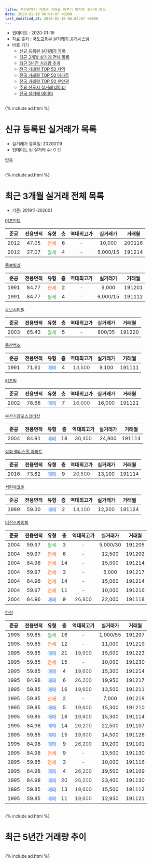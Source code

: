 ```yaml
---
title: 부산광역시 기장군 기장읍 동부리 아파트 실거래 정보
date: 2020-01-19 06:04:07 +0900
last_modified_at: 2020-01-19 06:04:07 +0900
---
```


* 업데이트 : 2020-01-19
* 자료 출처 : [국토교통부 실거래가 공개시스템](http://rt.molit.go.kr)
* 바로 가기
    * [신규 등록된 실거래가 목록](#신규-등록된-실거래가-목록)
    * [최근 3개월 실거래 전체 목록](#최근-3개월-실거래-전체-목록)
    * [최근 5년간 거래량 추이](#최근-5년간-거래량-추이)
    * [전국 거래량 TOP 50 지역](https://apt-info.github.io/apt-trade-info/최근-3개월-전국에서-가장-거래가-많이-발생한-지역)
    * [전국 거래량 TOP 50 아파트](https://apt-info.github.io/apt-trade-info/최근-3개월-전국에서-가장-거래가-많이-발생한-아파트)
    * [전국 거래량 TOP 50 분양권](https://apt-info.github.io/apt-trade-info/최근-3개월-전국에서-가장-거래가-많이-발생한-분양권)
    * [주요 신도시 실거래 데이터](https://apt-info.github.io/apt-trade-info/주요-신도시)
    * [전국 실거래 데이터](https://apt-info.github.io/apt-trade-info/전국)
<br>
{% include ad.html %}
<br>

# 신규 등록된 실거래가 목록
* 실거래가 등록일: 20200119
* 업데이트 된 실거래 수: 0 건

없음

<br>
{% include ad.html %}
<br>

# 최근 3개월 실거래 전체 목록
* 기준: 201911-202001


[더포인트](https://search.naver.com/search.naver?query=%EB%B6%80%EC%82%B0%EA%B4%91%EC%97%AD%EC%8B%9C+%EA%B8%B0%EC%9E%A5%EA%B5%B0+%EA%B8%B0%EC%9E%A5%EC%9D%8D+%EB%8F%99%EB%B6%80%EB%A6%AC+%EB%8D%94%ED%8F%AC%EC%9D%B8%ED%8A%B8)

|준공|전용면적|유형|층|역대최고가|실거래가|거래월|
|:---:|:---:|:---:|:---:|:---:|:---:|:---:|
|2012|47.05|<span style="color:#ff5a00">전세</span>|6|<span style="color:#444444">-</span>|10,000|200116|
|2012|27.07|<span style="color:#34a853">월세</span>|4|<span style="color:#444444">-</span>|5,000/15|191214|

[동보빌라](https://search.naver.com/search.naver?query=%EB%B6%80%EC%82%B0%EA%B4%91%EC%97%AD%EC%8B%9C+%EA%B8%B0%EC%9E%A5%EA%B5%B0+%EA%B8%B0%EC%9E%A5%EC%9D%8D+%EB%8F%99%EB%B6%80%EB%A6%AC+%EB%8F%99%EB%B3%B4%EB%B9%8C%EB%9D%BC)

|준공|전용면적|유형|층|역대최고가|실거래가|거래월|
|:---:|:---:|:---:|:---:|:---:|:---:|:---:|
|1991|84.77|<span style="color:#ff5a00">전세</span>|2|<span style="color:#444444">-</span>|9,000|191201|
|1991|84.77|<span style="color:#34a853">월세</span>|4|<span style="color:#444444">-</span>|6,000/15|191112|

[동보시티빌](https://search.naver.com/search.naver?query=%EB%B6%80%EC%82%B0%EA%B4%91%EC%97%AD%EC%8B%9C+%EA%B8%B0%EC%9E%A5%EA%B5%B0+%EA%B8%B0%EC%9E%A5%EC%9D%8D+%EB%8F%99%EB%B6%80%EB%A6%AC+%EB%8F%99%EB%B3%B4%EC%8B%9C%ED%8B%B0%EB%B9%8C)

|준공|전용면적|유형|층|역대최고가|실거래가|거래월|
|:---:|:---:|:---:|:---:|:---:|:---:|:---:|
|2003|65.43|<span style="color:#34a853">월세</span>|5|<span style="color:#444444">-</span>|800/35|191220|

[동산백조](https://search.naver.com/search.naver?query=%EB%B6%80%EC%82%B0%EA%B4%91%EC%97%AD%EC%8B%9C+%EA%B8%B0%EC%9E%A5%EA%B5%B0+%EA%B8%B0%EC%9E%A5%EC%9D%8D+%EB%8F%99%EB%B6%80%EB%A6%AC+%EB%8F%99%EC%82%B0%EB%B0%B1%EC%A1%B0)

|준공|전용면적|유형|층|역대최고가|실거래가|거래월|
|:---:|:---:|:---:|:---:|:---:|:---:|:---:|
|1991|71.61|<span style="color:#4285f3">매매</span>|4|<span style="color:#444444">13,500</span>|9,100|191111|

[리츠빌](https://search.naver.com/search.naver?query=%EB%B6%80%EC%82%B0%EA%B4%91%EC%97%AD%EC%8B%9C+%EA%B8%B0%EC%9E%A5%EA%B5%B0+%EA%B8%B0%EC%9E%A5%EC%9D%8D+%EB%8F%99%EB%B6%80%EB%A6%AC+%EB%A6%AC%EC%B8%A0%EB%B9%8C)

|준공|전용면적|유형|층|역대최고가|실거래가|거래월|
|:---:|:---:|:---:|:---:|:---:|:---:|:---:|
|2002|78.66|<span style="color:#4285f3">매매</span>|7|<span style="color:#444444">16,000</span>|16,000|191121|

[부산기장포스코더샵](https://search.naver.com/search.naver?query=%EB%B6%80%EC%82%B0%EA%B4%91%EC%97%AD%EC%8B%9C+%EA%B8%B0%EC%9E%A5%EA%B5%B0+%EA%B8%B0%EC%9E%A5%EC%9D%8D+%EB%8F%99%EB%B6%80%EB%A6%AC+%EB%B6%80%EC%82%B0%EA%B8%B0%EC%9E%A5%ED%8F%AC%EC%8A%A4%EC%BD%94%EB%8D%94%EC%83%B5)

|준공|전용면적|유형|층|역대최고가|실거래가|거래월|
|:---:|:---:|:---:|:---:|:---:|:---:|:---:|
|2004|84.91|<span style="color:#4285f3">매매</span>|18|<span style="color:#444444">30,400</span>|24,800|191114|

[삼화 펠리스힐 아파트](https://search.naver.com/search.naver?query=%EB%B6%80%EC%82%B0%EA%B4%91%EC%97%AD%EC%8B%9C+%EA%B8%B0%EC%9E%A5%EA%B5%B0+%EA%B8%B0%EC%9E%A5%EC%9D%8D+%EB%8F%99%EB%B6%80%EB%A6%AC+%EC%82%BC%ED%99%94+%ED%8E%A0%EB%A6%AC%EC%8A%A4%ED%9E%90+%EC%95%84%ED%8C%8C%ED%8A%B8)

|준공|전용면적|유형|층|역대최고가|실거래가|거래월|
|:---:|:---:|:---:|:---:|:---:|:---:|:---:|
|2016|73.82|<span style="color:#4285f3">매매</span>|9|<span style="color:#444444">20,500</span>|13,100|191114|

[서린에코빌](https://search.naver.com/search.naver?query=%EB%B6%80%EC%82%B0%EA%B4%91%EC%97%AD%EC%8B%9C+%EA%B8%B0%EC%9E%A5%EA%B5%B0+%EA%B8%B0%EC%9E%A5%EC%9D%8D+%EB%8F%99%EB%B6%80%EB%A6%AC+%EC%84%9C%EB%A6%B0%EC%97%90%EC%BD%94%EB%B9%8C)

|준공|전용면적|유형|층|역대최고가|실거래가|거래월|
|:---:|:---:|:---:|:---:|:---:|:---:|:---:|
|1989|59.30|<span style="color:#4285f3">매매</span>|2|<span style="color:#444444">14,100</span>|12,200|191124|

[이진스카이빌](https://search.naver.com/search.naver?query=%EB%B6%80%EC%82%B0%EA%B4%91%EC%97%AD%EC%8B%9C+%EA%B8%B0%EC%9E%A5%EA%B5%B0+%EA%B8%B0%EC%9E%A5%EC%9D%8D+%EB%8F%99%EB%B6%80%EB%A6%AC+%EC%9D%B4%EC%A7%84%EC%8A%A4%EC%B9%B4%EC%9D%B4%EB%B9%8C)

|준공|전용면적|유형|층|역대최고가|실거래가|거래월|
|:---:|:---:|:---:|:---:|:---:|:---:|:---:|
|2004|59.97|<span style="color:#34a853">월세</span>|3|<span style="color:#444444">-</span>|5,000/30|191205|
|2004|59.97|<span style="color:#ff5a00">전세</span>|6|<span style="color:#444444">-</span>|12,500|191202|
|2004|84.96|<span style="color:#ff5a00">전세</span>|14|<span style="color:#444444">-</span>|15,000|191214|
|2004|59.97|<span style="color:#ff5a00">전세</span>|3|<span style="color:#444444">-</span>|5,000|191217|
|2004|84.96|<span style="color:#ff5a00">전세</span>|14|<span style="color:#444444">-</span>|15,000|191214|
|2004|59.97|<span style="color:#ff5a00">전세</span>|11|<span style="color:#444444">-</span>|10,000|191216|
|2004|84.96|<span style="color:#4285f3">매매</span>|9|<span style="color:#444444">26,800</span>|22,000|191118|

[한신](https://search.naver.com/search.naver?query=%EB%B6%80%EC%82%B0%EA%B4%91%EC%97%AD%EC%8B%9C+%EA%B8%B0%EC%9E%A5%EA%B5%B0+%EA%B8%B0%EC%9E%A5%EC%9D%8D+%EB%8F%99%EB%B6%80%EB%A6%AC+%ED%95%9C%EC%8B%A0)

|준공|전용면적|유형|층|역대최고가|실거래가|거래월|
|:---:|:---:|:---:|:---:|:---:|:---:|:---:|
|1995|59.85|<span style="color:#34a853">월세</span>|16|<span style="color:#444444">-</span>|1,000/55|191207|
|1995|59.85|<span style="color:#ff5a00">전세</span>|12|<span style="color:#444444">-</span>|11,000|191219|
|1995|59.85|<span style="color:#4285f3">매매</span>|21|<span style="color:#444444">19,600</span>|15,000|191223|
|1995|59.85|<span style="color:#ff5a00">전세</span>|15|<span style="color:#444444">-</span>|10,000|191230|
|1995|59.85|<span style="color:#4285f3">매매</span>|4|<span style="color:#444444">19,600</span>|15,300|191214|
|1995|84.98|<span style="color:#4285f3">매매</span>|6|<span style="color:#444444">26,200</span>|19,950|191217|
|1995|59.85|<span style="color:#4285f3">매매</span>|16|<span style="color:#444444">19,600</span>|13,500|191211|
|1995|59.85|<span style="color:#ff5a00">전세</span>|2|<span style="color:#444444">-</span>|7,000|191218|
|1995|59.85|<span style="color:#4285f3">매매</span>|5|<span style="color:#444444">19,600</span>|15,300|191210|
|1995|59.85|<span style="color:#4285f3">매매</span>|18|<span style="color:#444444">19,600</span>|15,300|191114|
|1995|84.98|<span style="color:#4285f3">매매</span>|14|<span style="color:#444444">26,200</span>|22,500|191107|
|1995|59.85|<span style="color:#4285f3">매매</span>|15|<span style="color:#444444">19,600</span>|14,500|191126|
|1995|84.98|<span style="color:#4285f3">매매</span>|9|<span style="color:#444444">26,200</span>|19,200|191101|
|1995|84.98|<span style="color:#ff5a00">전세</span>|9|<span style="color:#444444">-</span>|13,500|191130|
|1995|59.85|<span style="color:#ff5a00">전세</span>|3|<span style="color:#444444">-</span>|10,000|191116|
|1995|84.98|<span style="color:#4285f3">매매</span>|4|<span style="color:#444444">26,200</span>|19,500|191109|
|1995|84.98|<span style="color:#4285f3">매매</span>|20|<span style="color:#444444">26,200</span>|23,400|191130|
|1995|59.85|<span style="color:#4285f3">매매</span>|13|<span style="color:#444444">19,600</span>|15,500|191112|
|1995|59.85|<span style="color:#4285f3">매매</span>|11|<span style="color:#444444">19,600</span>|12,950|191121|


<br>
{% include ad.html %}
<br>

# 최근 5년간 거래량 추이


<div style="width:100%;">
    <canvas id="deal_progress" height="200"></canvas>
</div>

<script>
new Chart(document.getElementById("deal_progress"), {
    type: 'line',
    data: {
        labels: ['201501','201502','201503','201504','201505','201506','201507','201508','201509','201510','201511','201512','201601','201602','201603','201604','201605','201606','201607','201608','201609','201610','201611','201612','201701','201702','201703','201704','201705','201706','201707','201708','201709','201710','201711','201712','201801','201802','201803','201804','201805','201806','201807','201808','201809','201810','201811','201812','201901','201902','201903','201904','201905','201906','201907','201908','201909','201910','201911','201912','202001'],
        datasets: [{
            label: '매매',
            pointRadius: 1,
            data: [12, 14, 35, 25, 13, 22, 17, 18, 32, 27, 19, 11, 27, 14, 19, 11, 18, 16, 21, 19, 24, 35, 23, 12, 16, 11, 15, 12, 14, 21, 10, 10, 11, 8, 7, 6, 5, 5, 2, 7, 4, 2, 4, 9, 5, 9, 3, 8, 4, 3, 2, 8, 3, 7, 9, 5, 7, 10, 14, 5, 0],
            borderColor: "rgba(255, 201, 14, 1)",
            backgroundColor: "rgba(255, 201, 14, 0.5)",
            fill: false,
            lineTension: 0
        },{
            label: '전월세',
            pointRadius: 1,
            data: [13, 12, 17, 17, 15, 16, 11, 11, 7, 8, 9, 8, 7, 5, 14, 8, 12, 5, 8, 8, 16, 10, 17, 15, 12, 7, 15, 14, 11, 16, 18, 4, 8, 14, 7, 8, 4, 7, 13, 8, 7, 8, 5, 7, 5, 10, 12, 7, 6, 7, 10, 6, 6, 9, 7, 12, 7, 10, 3, 13, 1],
            borderColor: "rgba(0, 141, 185, 1)",
            backgroundColor: "rgba(0, 141, 185, 0.5)",
            fill: false,
            lineTension: 0
        }
        ]
    },
    options: {
        responsive: true,
        title: {
            display: false
        },
        tooltips: {
            mode: 'index',
            intersect: false
        },
        hover: {
            mode: 'nearest',
            intersect: true
        },
        scales: {
            xAxes: [{
                display: true,
                scaleLabel: {
                    display: true,
                    labelString: '년/월'
                }
            }],
            yAxes: [{
                display: true,
                ticks: {
                    suggestedMin: 0,
                },
                scaleLabel: {
                    display: true,
                    labelString: '실거래 수'
                }
            }]
        }
    }
});

</script>


<br>
{% include ad.html %}
<br>

